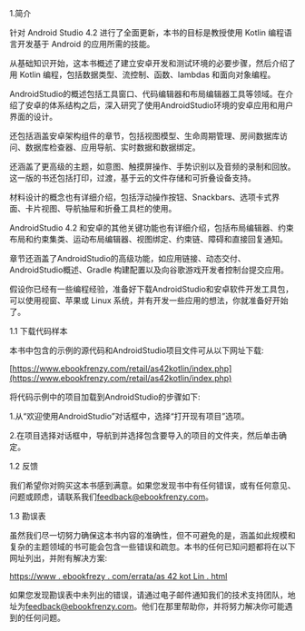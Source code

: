 1.简介

针对 Android Studio 4.2 进行了全面更新，本书的目标是教授使用 Kotlin 编程语言开发基于 Android 的应用所需的技能。

从基础知识开始，这本书概述了建立安卓开发和测试环境的必要步骤，然后介绍了用 Kotlin 编程，包括数据类型、流控制、函数、lambdas 和面向对象编程。

AndroidStudio的概述包括工具窗口、代码编辑器和布局编辑器工具等领域。在介绍了安卓的体系结构之后，深入研究了使用AndroidStudio环境的安卓应用和用户界面的设计。

还包括涵盖安卓架构组件的章节，包括视图模型、生命周期管理、房间数据库访问、数据库检查器、应用导航、实时数据和数据绑定。

还涵盖了更高级的主题，如意图、触摸屏操作、手势识别以及音频的录制和回放。这一版的书还包括打印，过渡，基于云的文件存储和可折叠设备支持。

材料设计的概念也有详细介绍，包括浮动操作按钮、Snackbars、选项卡式界面、卡片视图、导航抽屉和折叠工具栏的使用。

AndroidStudio 4.2 和安卓的其他关键功能也有详细介绍，包括布局编辑器、约束布局和约束集类、运动布局编辑器、视图绑定、约束链、障碍和直接回复通知。

章节还涵盖了AndroidStudio的高级功能，如应用链接、动态交付、AndroidStudio概述、Gradle 构建配置以及向谷歌游戏开发者控制台提交应用。

假设你已经有一些编程经验，准备好下载AndroidStudio和安卓软件开发工具包，可以使用视窗、苹果或 Linux 系统，并有开发一些应用的想法，你就准备好开始了。

1.1 下载代码样本

本书中包含的示例的源代码和AndroidStudio项目文件可从以下网址下载:

[https://www.ebookfrenzy.com/retail/as42kotlin/index.php](https://www.ebookfrenzy.com/retail/as42kotlin/index.php)

将代码示例中的项目加载到AndroidStudio的步骤如下:

1.从“欢迎使用AndroidStudio”对话框中，选择“打开现有项目”选项。

2.在项目选择对话框中，导航到并选择包含要导入的项目的文件夹，然后单击确定。

1.2 反馈

我们希望你对购买这本书感到满意。如果您发现书中有任何错误，或有任何意见、问题或顾虑，请联系我们[feedback@ebookfrenzy.com](mailto:feedback%40ebookfrenzy.com?subject=)。

1.3 勘误表

虽然我们尽一切努力确保这本书内容的准确性，但不可避免的是，涵盖如此规模和复杂的主题领域的书可能会包含一些错误和疏忽。本书的任何已知问题都将在以下网址列出，并附有解决方案:

[https://www . ebookfrezy . com/errata/as 42 kot Lin . html](https://www.ebookfrenzy.com/errata/as42kotlin.html)

如果您发现勘误表中未列出的错误，请通过电子邮件通知我们的技术支持团队，地址为[feedback@ebookfrenzy.com](mailto:feedback%40ebookfrenzy.com?subject=)。他们在那里帮助你，并将努力解决你可能遇到的任何问题。